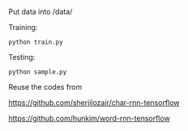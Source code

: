 Put data into /data/

Training:
```
python train.py
```

Testing:
```
python sample.py
```

Reuse the codes from

https://github.com/sherjilozair/char-rnn-tensorflow

https://github.com/hunkim/word-rnn-tensorflow
